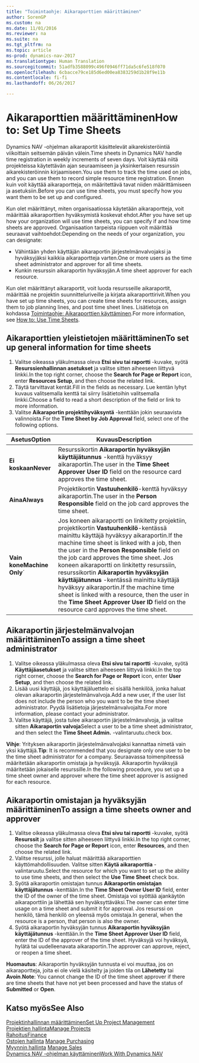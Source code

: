 ```yaml
---
title: "Toimintaohje: Aikaraporttien määrittäminen"
author: SorenGP
ms.custom: na
ms.date: 11/01/2016
ms.reviewer: na
ms.suite: na
ms.tgt_pltfrm: na
ms.topic: article
ms-prod: dynamics-nav-2017
ms.translationtype: Human Translation
ms.sourcegitcommit: 51adfb3588099c496f0946ff71da5c6fe518f070
ms.openlocfilehash: 6cbacce79ce185d6ed00ea8383259d1b28f9e11b
ms.contentlocale: fi-fi
ms.lasthandoff: 06/26/2017

---
```


# <a name="how-to-set-up-time-sheets"></a><span data-ttu-id="9c56f-102">Aikaraporttien määrittäminen</span><span class="sxs-lookup"><span data-stu-id="9c56f-102">How to: Set Up Time Sheets</span></span>
<span data-ttu-id="9c56f-103">Dynamics NAV -ohjelman aikaraportit käsittelevät aikarekisteröintiä viikoittain seitsemän päivän välein.</span><span class="sxs-lookup"><span data-stu-id="9c56f-103">Time sheets in Dynamics NAV handle time registration in weekly increments of seven days.</span></span> <span data-ttu-id="9c56f-104">Voit käyttää niitä projekteissa käytettävän ajan seuraamiseen ja yksinkertaisen resurssin aikarekisteröinnin kirjaamiseen.</span><span class="sxs-lookup"><span data-stu-id="9c56f-104">You use them to track the time used on jobs, and you can use them to record simple resource time registration.</span></span> <span data-ttu-id="9c56f-105">Ennen kuin voit käyttää aikaraportteja, on määritettävä tavat niiden määrittämiseen ja asetuksiin.</span><span class="sxs-lookup"><span data-stu-id="9c56f-105">Before you can use time sheets, you must specify how you want them to be set up and configured.</span></span>

<span data-ttu-id="9c56f-106">Kun olet määrittänyt, miten organisaatiossa käytetään aikaraportteja, voit määrittää aikaraporttien hyväksymistä koskevat ehdot.</span><span class="sxs-lookup"><span data-stu-id="9c56f-106">After you have set up how your organization will use time sheets, you can specify if and how time sheets are approved.</span></span> <span data-ttu-id="9c56f-107">Organisaation tarpeista riippuen voit määrittää seuraavat vaihtoehdot:</span><span class="sxs-lookup"><span data-stu-id="9c56f-107">Depending on the needs of your organization, you can designate:</span></span>

- <span data-ttu-id="9c56f-108">Vähintään yhden käyttäjän aikaraportin järjestelmänvalvojaksi ja hyväksyjäksi kaikkia aikaraportteja varten.</span><span class="sxs-lookup"><span data-stu-id="9c56f-108">One or more users as the time sheet administrator and approver for all time sheets.</span></span>
- <span data-ttu-id="9c56f-109">Kunkin resurssin aikaraportin hyväksyjän.</span><span class="sxs-lookup"><span data-stu-id="9c56f-109">A time sheet approver for each resource.</span></span>

<span data-ttu-id="9c56f-110">Kun olet määrittänyt aikaraportit, voit luoda resursseille aikaraportit, määrittää ne projektin suunnitteluriveille ja kirjata aikaraporttirivit.</span><span class="sxs-lookup"><span data-stu-id="9c56f-110">When you have set up time sheets, you can create time sheets for resources, assign them to job planning lines, and post time sheet lines.</span></span> <span data-ttu-id="9c56f-111">Lisätietoja on kohdassa [Toimintaohje: Aikaraporttien käyttäminen](projects-how-use-time-sheets.md).</span><span class="sxs-lookup"><span data-stu-id="9c56f-111">For more information, see [How to: Use Time Sheets](projects-how-use-time-sheets.md).</span></span>

## <a name="to-set-up-general-information-for-time-sheets"></a><span data-ttu-id="9c56f-112">Aikaraporttien yleistietojen määrittäminen</span><span class="sxs-lookup"><span data-stu-id="9c56f-112">To set up general information for time sheets</span></span>  

1. <span data-ttu-id="9c56f-113">Valitse oikeassa yläkulmassa oleva **Etsi sivu tai raportti** -kuvake, syötä **Resurssienhallinnan asetukset** ja valitse sitten aiheeseen liittyvä linkki.</span><span class="sxs-lookup"><span data-stu-id="9c56f-113">In the top right corner, choose the **Search for Page or Report** icon, enter **Resources Setup**, and then choose the related link.</span></span>  
2. <span data-ttu-id="9c56f-114">Täytä tarvittavat kentät.</span><span class="sxs-lookup"><span data-stu-id="9c56f-114">Fill in the fields as necessary.</span></span> <span data-ttu-id="9c56f-115">Lue kentän lyhyt kuvaus valitsemalla kenttä tai siirry lisätietoihin valitsemalla linkki.</span><span class="sxs-lookup"><span data-stu-id="9c56f-115">Choose a field to read a short description of the field or link to more information.</span></span>
3. <span data-ttu-id="9c56f-116">Valitse **Aikaraportin projektihyväksyntä** -kenttään jokin seuraavista valinnoista.</span><span class="sxs-lookup"><span data-stu-id="9c56f-116">For the **Time Sheet by Job Approval** field, select one of the following options.</span></span>

|<span data-ttu-id="9c56f-117">Asetus</span><span class="sxs-lookup"><span data-stu-id="9c56f-117">Option</span></span> |<span data-ttu-id="9c56f-118">Kuvaus</span><span class="sxs-lookup"><span data-stu-id="9c56f-118">Description</span></span>|
|---|---|
|<span data-ttu-id="9c56f-119">**Ei koskaan**</span><span class="sxs-lookup"><span data-stu-id="9c56f-119">**Never**</span></span>|<span data-ttu-id="9c56f-120">Resurssikortin **Aikaraportin hyväksyjän käyttäjätunnus** -kenttä hyväksyy aikaraportin.</span><span class="sxs-lookup"><span data-stu-id="9c56f-120">The user in the **Time Sheet Approver User ID** field on the resource card approves the time sheet.</span></span>|
|<span data-ttu-id="9c56f-121">**Aina**</span><span class="sxs-lookup"><span data-stu-id="9c56f-121">**Always**</span></span>|<span data-ttu-id="9c56f-122">Projektikortin **Vastuuhenkilö**-kenttä hyväksyy aikaraportin.</span><span class="sxs-lookup"><span data-stu-id="9c56f-122">The user in the **Person Responsible** field on the job card approves the time sheet.</span></span>|
|<span data-ttu-id="9c56f-123">**Vain kone**</span><span class="sxs-lookup"><span data-stu-id="9c56f-123">**Machine Only**´</span></span>|<span data-ttu-id="9c56f-124">Jos koneen aikaraportti on linkitetty projektiin, projektikortin **Vastuuhenkilö**-kentässä mainittu käyttäjä hyväksyy aikaraportin.</span><span class="sxs-lookup"><span data-stu-id="9c56f-124">If the machine time sheet is linked with a job, then the user in the **Person Responsible** field on the job card approves the time sheet.</span></span> <span data-ttu-id="9c56f-125">Jos koneen aikaraportti on linkitetty resurssiin, resurssikortin **Aikaraportin hyväksyjän käyttäjätunnus** -kentässä mainittu käyttäjä hyväksyy aikaraportin.</span><span class="sxs-lookup"><span data-stu-id="9c56f-125">If the machine time sheet is linked with a resource, then the user in the **Time Sheet Approver User ID** field on the resource card approves the time sheet.</span></span>

## <a name="to-assign-a-time-sheet-administrator"></a><span data-ttu-id="9c56f-126">Aikaraportin järjestelmänvalvojan määrittäminen</span><span class="sxs-lookup"><span data-stu-id="9c56f-126">To assign a time sheet administrator</span></span>  

1. <span data-ttu-id="9c56f-127">Valitse oikeassa yläkulmassa oleva **Etsi sivu tai raportti** -kuvake, syötä **Käyttäjäasetukset** ja valitse sitten aiheeseen liittyvä linkki.</span><span class="sxs-lookup"><span data-stu-id="9c56f-127">In the top right corner, choose the **Search for Page or Report** icon, enter **User Setup**, and then choose the related link.</span></span>  
2.  <span data-ttu-id="9c56f-128">Lisää uusi käyttäjä, jos käyttäjäluettelo ei sisällä henkilöä, jonka haluat olevan aikaraportin järjestelmänvalvoja.</span><span class="sxs-lookup"><span data-stu-id="9c56f-128">Add a new user, if the user list does not include the person who you want to be the time sheet administrator.</span></span> <span data-ttu-id="9c56f-129">Pyydä lisätietoja järjestelmänvalvojalta.</span><span class="sxs-lookup"><span data-stu-id="9c56f-129">For more information, please contact your administrator.</span></span>  
3. <span data-ttu-id="9c56f-130">Valitse käyttäjä, josta tulee aikaraportin järjestelmänvalvoja, ja valitse sitten **Aikaraportin valvoja**</span><span class="sxs-lookup"><span data-stu-id="9c56f-130">Select a user to be a time sheet administrator, and then select the **Time Sheet Admin.**</span></span> <span data-ttu-id="9c56f-131">-valintaruutu.</span><span class="sxs-lookup"><span data-stu-id="9c56f-131">check box.</span></span>  

<span data-ttu-id="9c56f-132">**Vihje**: Yrityksen aikaraportin järjestelmänvalvojaksi kannattaa nimetä vain yksi käyttäjä.</span><span class="sxs-lookup"><span data-stu-id="9c56f-132">**Tip**: It is recommended that you designate only one user to be the time sheet administrator for a company.</span></span> <span data-ttu-id="9c56f-133">Seuraavassa toimenpiteessä määritetään aikaraportin omistaja ja hyväksyjä. Aikaraportin hyväksyjä määritetään jokaiselle resurssille.</span><span class="sxs-lookup"><span data-stu-id="9c56f-133">In the following procedure, you set up a time sheet owner and approver where the time sheet approver is assigned for each resource.</span></span>  

## <a name="to-assign-a-time-sheets-owner-and-approver"></a><span data-ttu-id="9c56f-134">Aikaraportin omistajan ja hyväksyjän määrittäminen</span><span class="sxs-lookup"><span data-stu-id="9c56f-134">To assign a time sheets owner and approver</span></span>  

1. <span data-ttu-id="9c56f-135">Valitse oikeassa yläkulmassa oleva **Etsi sivu tai raportti** -kuvake, syötä **Resurssit** ja valitse sitten aiheeseen liittyvä linkki.</span><span class="sxs-lookup"><span data-stu-id="9c56f-135">In the top right corner, choose the **Search for Page or Report** icon, enter **Resources**, and then choose the related link.</span></span>
2. <span data-ttu-id="9c56f-136">Valitse resurssi, jolle haluat määrittää aikaraporttien käyttömahdollisuuden. Valitse sitten **Käytä aikaraporttia** -valintaruutu.</span><span class="sxs-lookup"><span data-stu-id="9c56f-136">Select the resource for which you want to set up the ability to use time sheets, and then select the **Use Time Sheet** check box.</span></span>  
3. <span data-ttu-id="9c56f-137">Syötä aikaraportin omistajan tunnus **Aikaraportin omistajan käyttäjätunnus** -kenttään.</span><span class="sxs-lookup"><span data-stu-id="9c56f-137">In the **Time Sheet Owner User ID** field, enter the ID of the owner of the time sheet.</span></span> <span data-ttu-id="9c56f-138">Omistaja voi syöttää ajankäytön aikaraporttiin ja lähettää sen hyväksyttäväksi.</span><span class="sxs-lookup"><span data-stu-id="9c56f-138">The owner can enter time usage on a time sheet and submit it for approval.</span></span> <span data-ttu-id="9c56f-139">Jos resurssi on henkilö, tämä henkilö on yleensä myös omistaja.</span><span class="sxs-lookup"><span data-stu-id="9c56f-139">In general, when the resource is a person, that person is also the owner.</span></span>  
4. <span data-ttu-id="9c56f-140">Syötä aikaraportin hyväksyjän tunnus **Aikaraportin hyväksyjän käyttäjätunnus** -kenttään.</span><span class="sxs-lookup"><span data-stu-id="9c56f-140">In the **Time Sheet Approver User ID** field, enter the ID of the approver of the time sheet.</span></span> <span data-ttu-id="9c56f-141">Hyväksyjä voi hyväksyä, hylätä tai uudelleenavata aikaraportin.</span><span class="sxs-lookup"><span data-stu-id="9c56f-141">The approver can approve, reject, or reopen a time sheet.</span></span>  

<span data-ttu-id="9c56f-142">**Huomautus**: Aikaraportin hyväksyjän tunnusta ei voi muuttaa, jos on aikaraportteja, joita ei ole vielä käsitelty ja joiden tila on **Lähetetty** tai **Avoin**.</span><span class="sxs-lookup"><span data-stu-id="9c56f-142">**Note**: You cannot change the ID of the time sheet approver if there are time sheets that have not yet been processed and have the status of **Submitted** or **Open**.</span></span>

## <a name="see-also"></a><span data-ttu-id="9c56f-143">Katso myös</span><span class="sxs-lookup"><span data-stu-id="9c56f-143">See Also</span></span>
[<span data-ttu-id="9c56f-144">Projektinhallinnan määrittäminen</span><span class="sxs-lookup"><span data-stu-id="9c56f-144">Set Up Project Management</span></span>](projects-setup-projects.md)  
[<span data-ttu-id="9c56f-145">Projektien hallinta</span><span class="sxs-lookup"><span data-stu-id="9c56f-145">Manage Projects</span></span>](projects-manage-projects.md)  
[<span data-ttu-id="9c56f-146">Rahoitus</span><span class="sxs-lookup"><span data-stu-id="9c56f-146">Finance</span></span>](finance-setup.md)  
<span data-ttu-id="9c56f-147">[Ostojen hallinta](purchasing-manage-purchasing.md)       </span><span class="sxs-lookup"><span data-stu-id="9c56f-147">[Manage Purchasing](purchasing-manage-purchasing.md)       </span></span>  
<span data-ttu-id="9c56f-148">[Myynnin hallinta](sales-manage-sales.md)    </span><span class="sxs-lookup"><span data-stu-id="9c56f-148">[Manage Sales](sales-manage-sales.md)    </span></span>  
[<span data-ttu-id="9c56f-149">Dynamics NAV -ohjelman käyttäminen</span><span class="sxs-lookup"><span data-stu-id="9c56f-149">Work With Dynamics NAV</span></span>](ui-work-product.md)  

